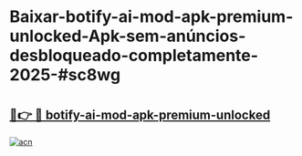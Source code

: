 # Baixar-botify-ai-mod-apk-premium-unlocked-Apk-sem-anúncios-desbloqueado-completamente-2025-#sc8wg

# <h2><a href="https://ainizakaria.my?title=botify-ai-mod-apk-premium-unlocked&ref=24M">🔗👉 🔴 botify-ai-mod-apk-premium-unlocked</a></h2>

[![acn](https://github.com/user-attachments/assets/0f9c940e-d8b0-45ae-aac7-cd30a18b3e1c)](https://ainizakaria.my?title=botify-ai-mod-apk-premium-unlocked&ref=24M)

